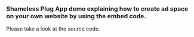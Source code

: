 ### Shameless Plug App demo explaining how to create ad space on your own website by using the embed code.
Please take a look at the source code.
